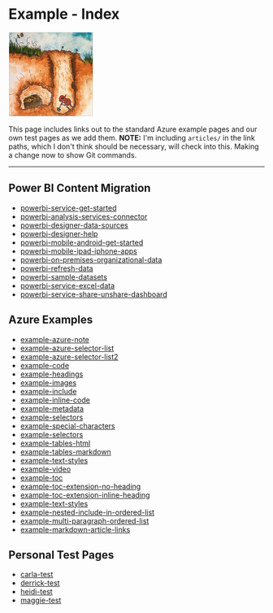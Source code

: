 <properties 
        pageTitle="Example Page Index" 
        description="Provides links to example pages." 
        services="powerbi" 
        documentationCenter="" 
        authors="mgblythe" />

# Example - Index #

![luck](./media/example-index/luck.png)

This page includes links out to the standard Azure example pages and our own test pages as we add them. **NOTE:** I'm including `articles/` in the link paths, which I don't think should be necessary, will check into this. Making a change now to show Git commands.

---

## Power BI Content Migration
- [powerbi-service-get-started](./powerbi-service-get-started.md)
- [powerbi-analysis-services-connector](./powerbi-analysis-services-connector.md)
- [powerbi-designer-data-sources](./powerbi-designer-data-sources.md)
- [powerbi-designer-help](./powerbi-designer-help.md)
- [powerbi-mobile-android-get-started](./powerbi-mobile-android-get-started.md)
- [powerbi-mobile-ipad-iphone-apps](./powerbi-mobile-ipad-iphone-apps.md)
- [powerbi-on-premises-organizational-data](./powerbi-on-premises-organizational-data.md)
- [powerbi-refresh-data](./powerbi-refresh-data.md)
- [powerbi-sample-datasets](./powerbi-sample-datasets.md)
- [powerbi-service-excel-data](./powerbi-service-excel-data.md)
- [powerbi-service-share-unshare-dashboard](./powerbi-service-share-unshare-dashboard.md)



## Azure Examples ##

- [example-azure-note](articles/example-azure-note.md)
- [example-azure-selector-list](articles/example-azure-selector-list.md)
- [example-azure-selector-list2](articles/example-azure-selector-list2.md)
- [example-code](articles/example-code.md)
- [example-headings](articles/example-headings.md)
- [example-images](articles/example-images.md)
- [example-include](articles/example-include.md)
- [example-inline-code](articles/example-inline-code.md)
- [example-metadata](articles/example-metadata.md)
- [example-selectors](articles/example-selectors.md)
- [example-special-characters](articles/example-special-characters.md)
- [example-selectors](articles/example-selectors.md)
- [example-tables-html ](articles/example-tables-html.md)
- [example-tables-markdown](articles/example-tables-markdown.md)
- [example-text-styles](articles/example-text-styles.md)
- [example-video](articles/example-video.md)
- [example-toc](articles/example-toc.md)
- [example-toc-extension-no-heading](articles/example-toc-extension-no-heading.md)
- [example-toc-extension-inline-heading](articles/example-toc-extension-inline-heading.md)
- [example-text-styles](articles/example-text-styles.md)
- [example-nested-include-in-ordered-list](articles/example-nested-include-in-ordered-list.md)
- [example-multi-paragraph-ordered-list](articles/example-multi-paragraph-ordered-list.md)
- [example-markdown-article-links](articles/example-markdown-article-links.md)


## Personal Test Pages

- [carla-test](articles/carla-test.md)
- [derrick-test](articles/derrick-test.md)
- [heidi-test](articles/heidi-test.md)
- [maggie-test](articles/maggie-test.md)
